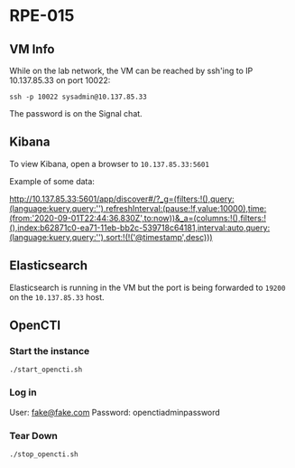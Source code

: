# RPE-015

## VM Info

While on the lab network, the VM can be reached by ssh'ing to IP 10.137.85.33 on port 10022:

```
ssh -p 10022 sysadmin@10.137.85.33
```

The password is on the Signal chat.

## Kibana

To view Kibana, open a browser to `10.137.85.33:5601`

Example of some data:

http://10.137.85.33:5601/app/discover#/?_g=(filters:!(),query:(language:kuery,query:''),refreshInterval:(pause:!f,value:10000),time:(from:'2020-09-01T22:44:36.830Z',to:now))&_a=(columns:!(),filters:!(),index:b62871c0-ea71-11eb-bb2c-539718c64181,interval:auto,query:(language:kuery,query:''),sort:!(!('@timestamp',desc)))

## Elasticsearch

Elasticsearch is running in the VM but the port is being forwarded to `19200` on the `10.137.85.33` host.

## OpenCTI

### Start the instance

```
./start_opencti.sh
```

### Log in

User: fake@fake.com
Password: openctiadminpassword

### Tear Down

```
./stop_opencti.sh
```

